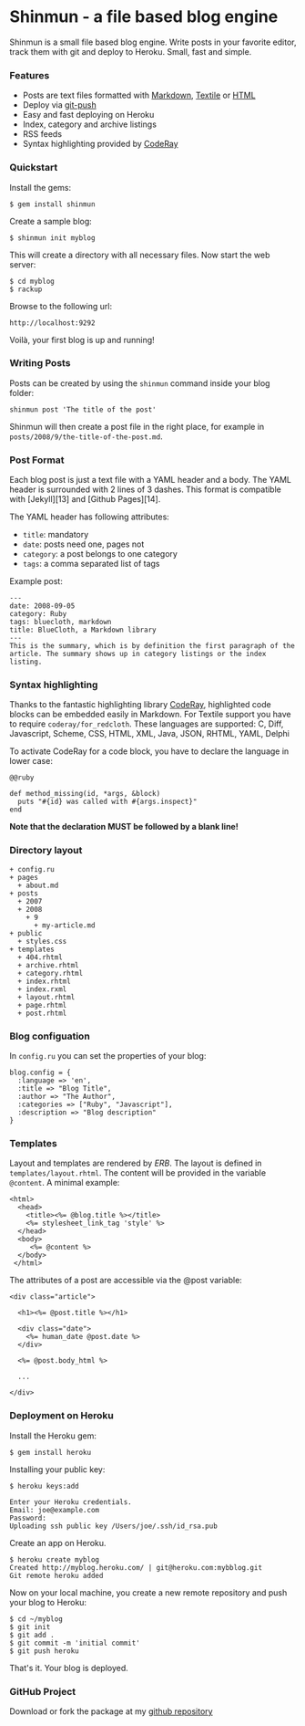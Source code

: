 Shinmun - a file based blog engine
=================================

Shinmun is a small file based blog engine. Write posts in your favorite
editor, track them with git and deploy to Heroku. Small, fast and simple.

### Features

* Posts are text files formatted with [Markdown][8], [Textile][9] or [HTML][10]
* Deploy via [git-push][11]
* Easy and fast deploying on Heroku
* Index, category and archive listings
* RSS feeds
* Syntax highlighting provided by [CodeRay][4]


### Quickstart

Install the gems:

    $ gem install shinmun

Create a sample blog:

    $ shinmun init myblog

This will create a directory with all necessary files. Now start the
web server:

    $ cd myblog
    $ rackup

Browse to the following url:

    http://localhost:9292

Voilà, your first blog is up and running!


### Writing Posts

Posts can be created by using the `shinmun` command inside your blog
folder:

    shinmun post 'The title of the post'

Shinmun will then create a post file in the right place, for example
in `posts/2008/9/the-title-of-the-post.md`.


### Post Format

Each blog post is just a text file with a YAML header and a body. The
YAML header is surrounded with 2 lines of 3 dashes. This format is
compatible with [Jekyll][13] and [Github Pages][14].

The YAML header has following attributes:

* `title`: mandatory
* `date`: posts need one, pages not
* `category`: a post belongs to one category
* `tags`: a comma separated list of tags

Example post:

    --- 
    date: 2008-09-05
    category: Ruby
    tags: bluecloth, markdown
    title: BlueCloth, a Markdown library
    ---
    This is the summary, which is by definition the first paragraph of the
    article. The summary shows up in category listings or the index listing.


### Syntax highlighting

Thanks to the fantastic highlighting library [CodeRay][4], highlighted
code blocks can be embedded easily in Markdown. For Textile support
you have to require `coderay/for_redcloth`. These languages are
supported: C, Diff, Javascript, Scheme, CSS, HTML, XML, Java, JSON,
RHTML, YAML, Delphi

To activate CodeRay for a code block, you have to declare the language
in lower case:

    @@ruby

    def method_missing(id, *args, &block)
      puts "#{id} was called with #{args.inspect}"
    end             

**Note that the declaration MUST be followed by a blank line!**


### Directory layout

    + config.ru
    + pages
      + about.md
    + posts
      + 2007
      + 2008
        + 9
          + my-article.md
    + public
      + styles.css
    + templates
      + 404.rhtml
      + archive.rhtml
      + category.rhtml
      + index.rhtml
      + index.rxml
      + layout.rhtml
      + page.rhtml
      + post.rhtml  

### Blog configuation

In `config.ru` you can set the properties of your blog:

    blog.config = {
      :language => 'en',
      :title => "Blog Title",
      :author => "The Author",
      :categories => ["Ruby", "Javascript"],
      :description => "Blog description"
    }


### Templates

Layout and templates are rendered by *ERB*.  The layout is defined in
`templates/layout.rhtml`. The content will be provided in the variable
`@content`. A minimal example:

    <html>
      <head>
        <title><%= @blog.title %></title>
        <%= stylesheet_link_tag 'style' %>
      </head>
      <body>
         <%= @content %>
      </body>
     </html>

The attributes of a post are accessible via the @post variable:

    <div class="article">
     
      <h1><%= @post.title %></h1>
     
      <div class="date">
        <%= human_date @post.date %>
      </div>
     
      <%= @post.body_html %>

      ...      

    </div>


### Deployment on Heroku

Install the Heroku gem:

    $ gem install heroku

Installing your public key:

    $ heroku keys:add

    Enter your Heroku credentials.
    Email: joe@example.com
    Password: 
    Uploading ssh public key /Users/joe/.ssh/id_rsa.pub

Create an app on Heroku.

    $ heroku create myblog
    Created http://myblog.heroku.com/ | git@heroku.com:mybblog.git
    Git remote heroku added

Now on your local machine, you create a new remote repository and push
your blog to Heroku:

    $ cd ~/myblog
    $ git init
    $ git add .
    $ git commit -m 'initial commit'
    $ git push heroku

That's it. Your blog is deployed.



### GitHub Project

Download or fork the package at my [github repository][1]


[1]: http://github.com/georgi/shinmun
[2]: http://www.matthias-georgi.de/2008/9/quick-guide-for-passenger-on-ubuntu-hardy.html
[3]: http://github.com/georgi/kontrol
[4]: http://coderay.rubychan.de/
[5]: http://www.modrails.com/
[6]: http://github.com/rack/rack
[7]: http://github.com/georgi/git_store
[8]: http://daringfireball.net/projects/markdown/
[9]: http://textile.thresholdstate.com/
[10]: http://en.wikipedia.org/wiki/Html
[11]: http://www.kernel.org/pub/software/scm/git/docs/git-push.html

